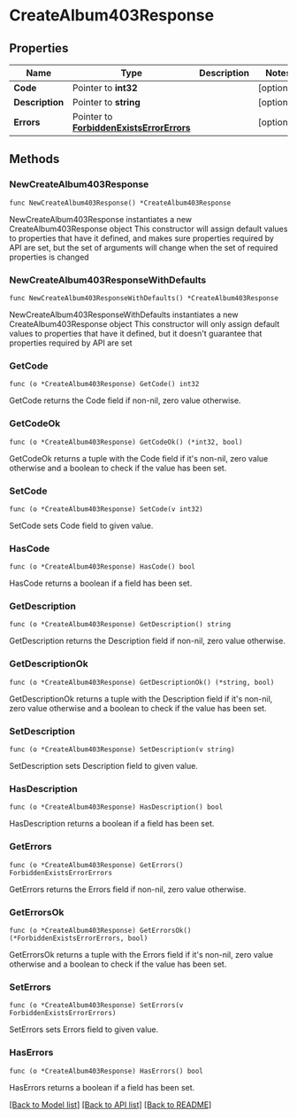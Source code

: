 # CreateAlbum403Response

## Properties

Name | Type | Description | Notes
------------ | ------------- | ------------- | -------------
**Code** | Pointer to **int32** |  | [optional] 
**Description** | Pointer to **string** |  | [optional] 
**Errors** | Pointer to [**ForbiddenExistsErrorErrors**](ForbiddenExistsErrorErrors.md) |  | [optional] 

## Methods

### NewCreateAlbum403Response

`func NewCreateAlbum403Response() *CreateAlbum403Response`

NewCreateAlbum403Response instantiates a new CreateAlbum403Response object
This constructor will assign default values to properties that have it defined,
and makes sure properties required by API are set, but the set of arguments
will change when the set of required properties is changed

### NewCreateAlbum403ResponseWithDefaults

`func NewCreateAlbum403ResponseWithDefaults() *CreateAlbum403Response`

NewCreateAlbum403ResponseWithDefaults instantiates a new CreateAlbum403Response object
This constructor will only assign default values to properties that have it defined,
but it doesn't guarantee that properties required by API are set

### GetCode

`func (o *CreateAlbum403Response) GetCode() int32`

GetCode returns the Code field if non-nil, zero value otherwise.

### GetCodeOk

`func (o *CreateAlbum403Response) GetCodeOk() (*int32, bool)`

GetCodeOk returns a tuple with the Code field if it's non-nil, zero value otherwise
and a boolean to check if the value has been set.

### SetCode

`func (o *CreateAlbum403Response) SetCode(v int32)`

SetCode sets Code field to given value.

### HasCode

`func (o *CreateAlbum403Response) HasCode() bool`

HasCode returns a boolean if a field has been set.

### GetDescription

`func (o *CreateAlbum403Response) GetDescription() string`

GetDescription returns the Description field if non-nil, zero value otherwise.

### GetDescriptionOk

`func (o *CreateAlbum403Response) GetDescriptionOk() (*string, bool)`

GetDescriptionOk returns a tuple with the Description field if it's non-nil, zero value otherwise
and a boolean to check if the value has been set.

### SetDescription

`func (o *CreateAlbum403Response) SetDescription(v string)`

SetDescription sets Description field to given value.

### HasDescription

`func (o *CreateAlbum403Response) HasDescription() bool`

HasDescription returns a boolean if a field has been set.

### GetErrors

`func (o *CreateAlbum403Response) GetErrors() ForbiddenExistsErrorErrors`

GetErrors returns the Errors field if non-nil, zero value otherwise.

### GetErrorsOk

`func (o *CreateAlbum403Response) GetErrorsOk() (*ForbiddenExistsErrorErrors, bool)`

GetErrorsOk returns a tuple with the Errors field if it's non-nil, zero value otherwise
and a boolean to check if the value has been set.

### SetErrors

`func (o *CreateAlbum403Response) SetErrors(v ForbiddenExistsErrorErrors)`

SetErrors sets Errors field to given value.

### HasErrors

`func (o *CreateAlbum403Response) HasErrors() bool`

HasErrors returns a boolean if a field has been set.


[[Back to Model list]](../README.md#documentation-for-models) [[Back to API list]](../README.md#documentation-for-api-endpoints) [[Back to README]](../README.md)


